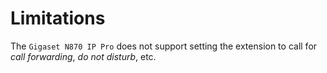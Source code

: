 # Limitations

The `Gigaset N870 IP Pro` does not support setting the extension to call for *call forwarding*, *do not disturb*, etc.
